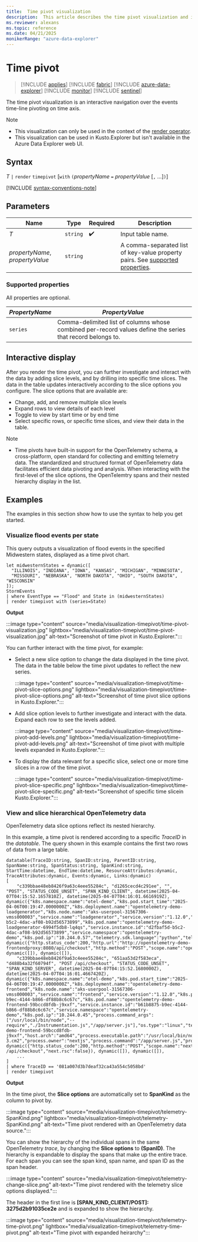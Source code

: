 ```yaml
---
title:  Time pivot visualization
description:  This article describes the time pivot visualization and interactivity.
ms.reviewer: alexans
ms.topic: reference
ms.date: 04/21/2025
monikerRange: "azure-data-explorer"
---
```

# Time pivot

> [!INCLUDE [applies](../includes/applies-to-version/applies.md)] [!INCLUDE [fabric](../includes/applies-to-version/fabric.md)] [!INCLUDE [azure-data-explorer](../includes/applies-to-version/azure-data-explorer.md)] [!INCLUDE [monitor](../includes/applies-to-version/monitor.md)] [!INCLUDE [sentinel](../includes/applies-to-version/sentinel.md)]

The time pivot visualization is an interactive navigation over the events time-line pivoting on time axis.

> [!NOTE]
>
> * This visualization can only be used in the context of the [render operator](render-operator.md).
> * This visualization can be used in Kusto.Explorer but isn't available in the Azure Data Explorer web UI.

## Syntax

*T* `|` `render` `timepivot` [`with` `(`*propertyName* `=` *propertyValue* [`,` ...]`)`]

[!INCLUDE [syntax-conventions-note](../includes/syntax-conventions-note.md)]

## Parameters

| Name | Type | Required | Description |
| -- | -- | -- | -- |
| *T* | `string` |  :heavy_check_mark: | Input table name.|
| *propertyName*, *propertyValue* | `string` | | A comma-separated list of key-value property pairs. See [supported properties](#supported-properties).|

### Supported properties

All properties are optional.

|*PropertyName*|*PropertyValue*                                                                   |
|--------------|----------------------------------------------------------------------------------|
|`series`      |Comma-delimited list of columns whose combined per-record values define the series that record belongs to.|

## Interactive display

After you render the time pivot, you can further investigate and interact with the data by adding slice levels, and by drilling into specific time slices. The data in the table updates interactively according to the slice options you configure. The slice options that are available are:

* Change, add, and remove multiple slice levels
* Expand rows to view details of each level
* Toggle to view by start time or by end time
* Select specific rows, or specific time slices, and view their data in the table.

> [!NOTE]
>
> * Time pivots have built-in support for the OpenTelemetry schema, a cross-platform, open standard for collecting and emitting telemetry data. The standardized and structured format of OpenTelemetry data facilitates efficient data pivoting and analysis. When interacting with the first-level of the slice options, the OpenTelemtry spans and their nested hierarchy display in the list.

## Examples

The examples in this section show how to use the syntax to help you get started.

### Visualize flood events per state

This query outputs a visualization of flood events in the specified Midwestern states, displayed as a time pivot chart.

```kusto
let midwesternStates = dynamic([
  "ILLINOIS", "INDIANA", "IOWA", "KANSAS", "MICHIGAN", "MINNESOTA",
  "MISSOURI", "NEBRASKA", "NORTH DAKOTA", "OHIO", "SOUTH DAKOTA", "WISCONSIN"
]);
StormEvents
| where EventType == "Flood" and State in (midwesternStates)
| render timepivot with (series=State)
 ```

**Output**

:::image type="content" source="media/visualization-timepivot/time-pivot-visualization.jpg" lightbox="media/visualization-timepivot/time-pivot-visualization.jpg" alt-text="Screenshot of time pivot in Kusto.Explorer.":::

You can further interact with the time pivot, for example:

* Select a new slice option to change the data displayed in the time pivot. The data in the table below the time pivot updates to reflect the new series.

  :::image type="content" source="media/visualization-timepivot/time-pivot-slice-options.png" lightbox="media/visualization-timepivot/time-pivot-slice-options.png" alt-text="Screenshot of time pivot slice options in Kusto.Explorer.":::

* Add slice option levels to further investigate and interact with the data. Expand each row to see the levels added.

  :::image type="content" source="media/visualization-timepivot/time-pivot-add-levels.png" lightbox="media/visualization-timepivot/time-pivot-add-levels.png" alt-text="Screenshot of time pivot with multiple levels expanded in Kusto.Explorer.":::

* To display the data relevant for a specific slice, select one or more time slices in a row of the time pivot.

  :::image type="content" source="media/visualization-timepivot/time-pivot-slice-specific.png" lightbox="media/visualization-timepivot/time-pivot-slice-specific.png" alt-text="Screenshot of specific time slicein Kusto.Explorer.":::

### View and slice hierarchical OpenTelemetry data

OpenTelemetry data slice options reflect its nested hierarchy.

In this example, a time pivot is rendered according to a specific *TraceID* in the *datatable*. The query shown in this example contains the first two rows of data from a large table.

```kusto
datatable(TraceID:string, SpanID:string, ParentID:string, SpanName:string, SpanStatus:string, SpanKind:string, StartTime:datetime, EndTime:datetime, ResourceAttributes:dynamic, TraceAttributes:dynamic, Events:dynamic, Links:dynamic)
[
    "c339bbae48eb8426f9a63c4eee55284c", "d1265cecd4c291ee", "", "POST", "STATUS_CODE_UNSET", "SPAN_KIND_CLIENT", datetime(2025-04-07T04:15:52.1657810Z), datetime(2025-04-07T04:16:01.6616919Z), dynamic({"k8s.namespace.name":"otel-demo","k8s.pod.start_time":"2025-04-06T00:19:47.0000000Z","k8s.deployment.name":"opentelemetry-demo-loadgenerator","k8s.node.name":"aks-userpool-31567306-vmss000003","service.name":"loadgenerator","service.version":"1.12.0","k8s.pod.uid":"d2fbaf5d-b5c2-4dac-af08-b92d56573899","k8s.pod.name":"opentelemetry-demo-loadgenerator-6994f5db8-lq4qs","service.instance.id":"d2fbaf5d-b5c2-4dac-af08-b92d56573899","service.namespace":"opentelemetry-demo","k8s.pod.ip":"10.244.0.57","telemetry.sdk.language":"python","telemetry.sdk.version":"1.25.0","telemetry.sdk.name":"opentelemetry"}), dynamic({"http.status_code":200,"http.url":"http://opentelemetry-demo-frontendproxy:8080/api/checkout","http.method":"POST","scope.name":"opentelemetry.instrumentation.requests","scope.version":"0.46b0"}), dynamic([]), dynamic([]), 
    "c339bbae48eb8426f9a63c4eee55284c", "651aa53d2f583eca", "d488b4a32f60794f", "POST /api/checkout", "STATUS_CODE_UNSET", "SPAN_KIND_SERVER", datetime(2025-04-07T04:15:52.1680000Z), datetime(2025-04-07T04:16:01.4667420Z), dynamic({"k8s.namespace.name":"otel-demo","k8s.pod.start_time":"2025-04-06T00:19:47.0000000Z","k8s.deployment.name":"opentelemetry-demo-frontend","k8s.node.name":"aks-userpool-31567306-vmss000003","service.name":"frontend","service.version":"1.12.0","k8s.pod.uid":"b61b8875-b9ec-4144-b866-df88b8c6c67c","k8s.pod.name":"opentelemetry-demo-frontend-59bccd8fdb-j9xxf","service.instance.id":"b61b8875-b9ec-4144-b866-df88b8c6c67c","service.namespace":"opentelemetry-demo","k8s.pod.ip":"10.244.0.45","process.command_args":["/usr/local/bin/node","--require","./Instrumentation.js","/app/server.js"],"os.type":"linux","telemetry.sdk.language":"nodejs","telemetry.sdk.version":"1.25.1","process.pid":16,"telemetry.sdk.name":"opentelemetry","process.runtime.name":"nodejs","process.runtime.description":"Node.js","process.runtime.version":"20.18.0","host.name":"opentelemetry-demo-frontend-59bccd8fdb-j9xxf","host.arch":"amd64","process.executable.path":"/usr/local/bin/node","container.id":"d1763eedd13fa94f9581d9099ab481e112a8fdf95b6da831b9f01a4b8490fe60","os.version":"5.15.176.3-3.cm2","process.owner":"nextjs","process.command":"/app/server.js","process.executable.name":"node"}), dynamic({"http.status_code":200,"http.method":"POST","scope.name":"next.js","scope.version":"0.0.1","http.target":"/api/checkout","next.span_type":"BaseServer.handleRequest","next.span_name":"POST /api/checkout","next.rsc":false}), dynamic([]), dynamic([]), 
    ... 
]
| where TraceID == '081a007d3b7deaf32ca43a554c5058bd'
| render timepivot 
 ```

**Output**

In the time pivot, the **Slice options** are automatically set to **SpanKind** as the column to pivot by.

:::image type="content" source="media/visualization-timepivot/telemetry-SpanKind.png" lightbox="media/visualization-timepivot/telemetry-SpanKind.png" alt-text="Time pivot rendered with an OpenTelemetry data source.":::

You can show the hierarchy of the individual spans in the same OpenTelemetry *trace*, by changing the **Slice options** to **(SpanID)**. The hierarchy is expandable to display the spans that make up the entire trace. For each span you can see the span kind, span name, and span ID as the span header.

:::image type="content" source="media/visualization-timepivot/telemetry-change-slice.png" alt-text="Time pivot rendered with the telemetry slice options displayed.":::

The header in the first line is **[SPAN_KIND_CLIENT/POST]: 3275d2b91035ce2e** and is expanded to show the hierarchy.

:::image type="content" source="media/visualization-timepivot/telemetry-time-pivot.png" lightbox="media/visualization-timepivot/telemetry-time-pivot.png" alt-text="Time pivot with expanded heirarchy":::
